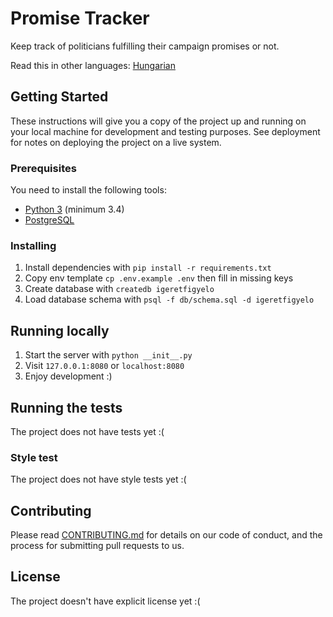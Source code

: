 # Promise Tracker

Keep track of politicians fulfilling their campaign promises or not.

Read this in other languages: [Hungarian](README.hu.md)

## Getting Started

These instructions will give you a copy of the project up and running on
your local machine for development and testing purposes. See deployment
for notes on deploying the project on a live system.

### Prerequisites

You need to install the following tools:
- [Python 3](https://www.python.org/) (minimum 3.4)
- [PostgreSQL](https://www.postgresql.org/)

### Installing

1. Install dependencies with `pip install -r requirements.txt`
2. Copy env template `cp .env.example .env` then fill in missing keys
3. Create database with `createdb igeretfigyelo`
4. Load database schema with `psql -f db/schema.sql -d igeretfigyelo`

## Running locally

1. Start the server with `python __init__.py`
2. Visit `127.0.0.1:8080` or `localhost:8080`
3. Enjoy development :)

## Running the tests

The project does not have tests yet :(

### Style test

The project does not have style tests yet :(

## Contributing

Please read [CONTRIBUTING.md](CONTRIBUTING.md) for details on our code
of conduct, and the process for submitting pull requests to us.

## License

The project doesn't have explicit license yet :(
